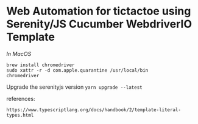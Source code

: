 # Web Automation for tictactoe using Serenity/JS Cucumber WebdriverIO Template

_In MacOS_

```
brew install chromedriver
sudo xattr -r -d com.apple.quarantine /usr/local/bin
chromedriver
```

Upgrade the serenityjs version
```yarn upgrade --latest```

references:
```
https://www.typescriptlang.org/docs/handbook/2/template-literal-types.html
```
